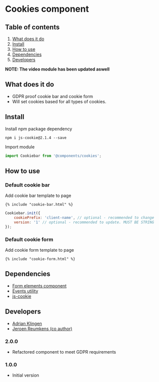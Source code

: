 
# Cookies component

## Table of contents
1. [What does it do](#markdown-header-what-does-it-do)
2. [Install](#markdown-header-install)
3. [How to use](#markdown-header-how-to-use)
4. [Dependencies](#markdown-header-dependencies)
5. [Developers](#markdown-header-developers)


__NOTE: The video module has been updated aswell__

## What does it do
* GDPR proof cookie bar and cookie form
* Will set cookies based for all types of cookies.

## Install

Install npm package dependency
```node
npm i js-cookie@2.1.4 --save
```
Import module
```javascript
import Cookiebar from '@components/cookies';
```

## How to use

### Default cookie bar
Add cookie bar template to page

```htmlmixed
{% include "cookie-bar.html" %}
```

```javascript
Cookiebar.init({
    cookiePrefix: 'client-name', // optional - recommended to change
    version: '1' // optional - recommended to update. MUST BE STRING
});
```

### Default cookie form
Add cookie form template to page

```htmlmixed
{% include "cookie-form.html" %}
```


## Dependencies
* [Form elements component](/components/form-elements/)
* [Events utility](/utilities/events/)
* [js-cookie](https://www.npmjs.com/package/js-cookie)

## Developers
* [Adrian Klingen](mailto:adrian.klingen@deptagency.com)
* [Jeroen Reumkens (co author)](mailto:jeroen.reumkens@tamtam.nl)

### 2.0.0
* Refactored component to meet GDPR requirements
### 1.0.0
* Initial version
